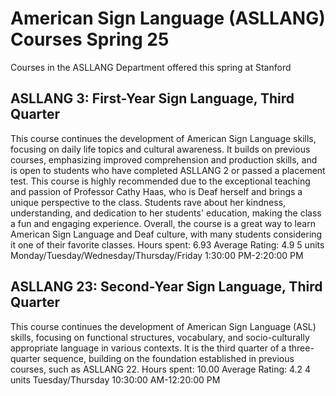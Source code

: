 # American Sign Language (ASLLANG) Courses Spring 25 
Courses in the ASLLANG Department offered this spring at Stanford
 ## ASLLANG 3: First-Year Sign Language, Third Quarter
This course continues the development of American Sign Language skills, focusing on daily life topics and cultural awareness. It builds on previous courses, emphasizing improved comprehension and production skills, and is open to students who have completed ASLLANG 2 or passed a placement test.
This course is highly recommended due to the exceptional teaching and passion of Professor Cathy Haas, who is Deaf herself and brings a unique perspective to the class. Students rave about her kindness, understanding, and dedication to her students' education, making the class a fun and engaging experience. Overall, the course is a great way to learn American Sign Language and Deaf culture, with many students considering it one of their favorite classes.
Hours spent: 6.93
Average Rating: 4.9
5 units
Monday/Tuesday/Wednesday/Thursday/Friday 1:30:00 PM-2:20:00 PM
## ASLLANG 23: Second-Year Sign Language, Third Quarter
This course continues the development of American Sign Language (ASL) skills, focusing on functional structures, vocabulary, and socio-culturally appropriate language in various contexts. It is the third quarter of a three-quarter sequence, building on the foundation established in previous courses, such as ASLLANG 22.
Hours spent: 10.00
Average Rating: 4.2
4 units
Tuesday/Thursday 10:30:00 AM-12:20:00 PM